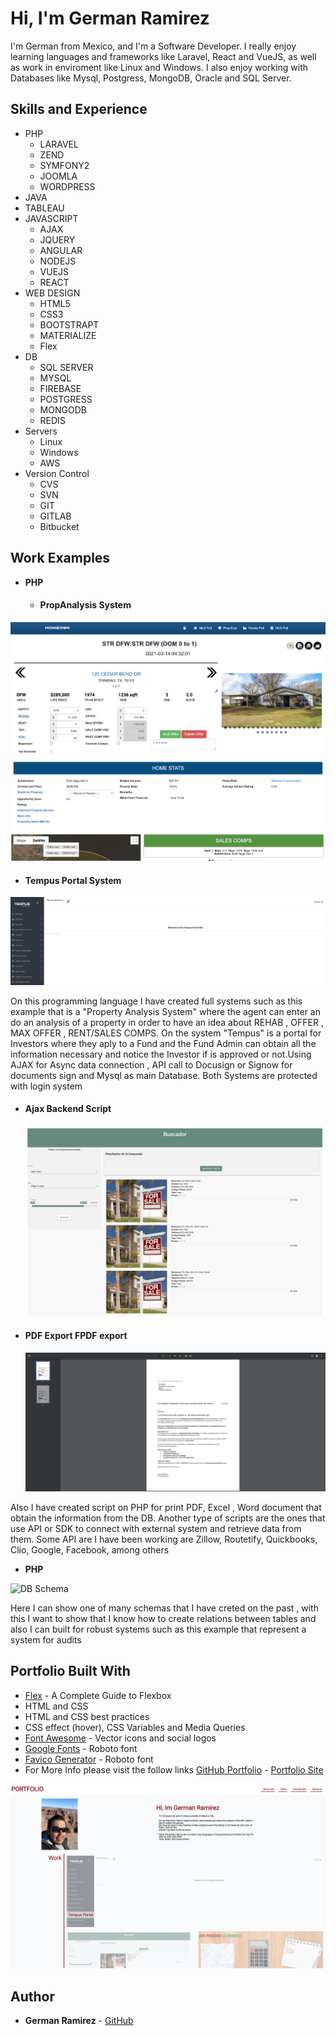 # Hi, I'm German Ramirez

I'm German from Mexico, and I'm a Software Developer. I really enjoy learning languages and frameworks like Laravel, React and VueJS, as well as work in enviroment like Linux and Windows. I also enjoy working with Databases like Mysql, Postgress, MongoDB, Oracle and SQL Server.

## Skills and Experience

- PHP
  - LARAVEL
  - ZEND
  - SYMFONY2
  - JOOMLA
  - WORDPRESS
- JAVA
- TABLEAU
- JAVASCRIPT
  - AJAX
  - JQUERY
  - ANGULAR
  - NODEJS
  - VUEJS
  - REACT
- WEB DESIGN
  - HTML5
  - CSS3
  - BOOTSTRAPT
  - MATERIALIZE
  - Flex
- DB
  - SQL SERVER
  - MYSQL
  - FIREBASE
  - POSTGRESS
  - MONGODB
  - REDIS
- Servers
  - Linux
  - Windows
  - AWS
- Version Control
  - CVS
  - SVN
  - GIT
  - GITLAB
  - Bitbucket

## Work Examples

- **PHP**

  - #### PropAnalysis System

![PHP Portal](./assets/img/propAnalysis.png)

- #### Tempus Portal System

![PHP Portal](./assets/img/TempusPortal.png)

On this programming language I have created full systems such as this example that is a "Property Analysis System" where the agent can enter an do an analysis of a property in order to have an idea about REHAB , OFFER , MAX OFFER , RENT/SALES COMPS. On the system "Tempus" is a portal for Investors where they aply to a Fund and the Fund Admin can obtain all the information necessary and notice the Investor if is approved or not.Using AJAX for Async data connection , API call to Docusign or Signow for documents sign and Mysql as main Database. Both Systems are protected with login system

- #### Ajax Backend Script
  ![PHP Ajax](./assets/img/backendAjax.png)
- #### PDF Export FPDF export
  ![PHP Scripts](./assets/img/pdfExportPhp.png)

Also I have created script on PHP for print PDF, Excel , Word document that obtain the information from the DB. Another type of scripts are the ones that use API or SDK to connect with external system and retrieve data from them. Some API are I have been working are Zillow, Routetify, Quickbooks, Clio, Google, Facebook, among others

- **PHP**

![DB Schema](./assets/img/dbSchema.png)

Here I can show one of many schemas that I have creted on the past , with this I want to show that I know how to create relations between tables and also I can built for robust systems such as this example that represent a system for audits

## Portfolio Built With

- [Flex](https://css-tricks.com/snippets/css/a-guide-to-flexbox/) - A Complete Guide to Flexbox
- HTML and CSS
- HTML and CSS best practices
- CSS effect (hover), CSS Variables and Media Queries
- [Font Awesome](https://fontawesome.com/) - Vector icons and social logos
- [Google Fonts](https://fonts.google.com/specimen/Roboto?preview.text_type=custom) - Roboto font
- [Favico Generator](https://www.favicon-generator.org/) - Roboto font
- For More Info please visit the follow links [GitHub Portfolio](https://github.com/izaack89/portfolio) - [Portfolio Site](https://izaack89.github.io/portfolio/)

![PHP Ajax](./assets/img/portfolioIMG.png)

## Author

- **German Ramirez** - [GitHub](https://github.com/izaack89/)
